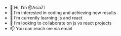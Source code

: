 - 👋 Hi, I’m @AsiaZl
- 👀 I’m interested in coding and achieving new results
- 🌱 I’m currently learning js and react
- 💞️ I’m looking to collaborate on js vs react projects
- 📫 You can reach me via email

<!---
AsiaZl/AsiaZl is a ✨ special ✨ repository because its `README.md` (this file) appears on your GitHub profile.
You can click the Preview link to take a look at your changes.
--->
